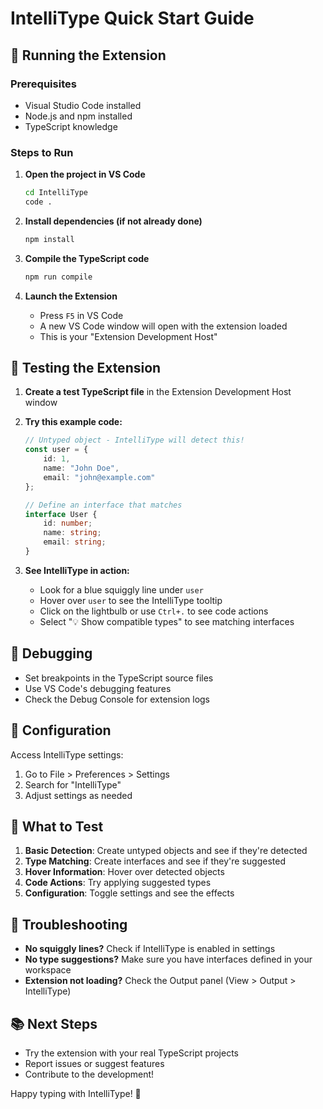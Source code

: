 # IntelliType Quick Start Guide

## 🚀 Running the Extension

### Prerequisites
- Visual Studio Code installed
- Node.js and npm installed
- TypeScript knowledge

### Steps to Run

1. **Open the project in VS Code**
   ```bash
   cd IntelliType
   code .
   ```

2. **Install dependencies (if not already done)**
   ```bash
   npm install
   ```

3. **Compile the TypeScript code**
   ```bash
   npm run compile
   ```

4. **Launch the Extension**
   - Press `F5` in VS Code
   - A new VS Code window will open with the extension loaded
   - This is your "Extension Development Host"

## 🧪 Testing the Extension

1. **Create a test TypeScript file** in the Extension Development Host window
   
2. **Try this example code:**
   ```typescript
   // Untyped object - IntelliType will detect this!
   const user = {
       id: 1,
       name: "John Doe",
       email: "john@example.com"
   };

   // Define an interface that matches
   interface User {
       id: number;
       name: string;
       email: string;
   }
   ```

3. **See IntelliType in action:**
   - Look for a blue squiggly line under `user`
   - Hover over `user` to see the IntelliType tooltip
   - Click on the lightbulb or use `Ctrl+.` to see code actions
   - Select "💡 Show compatible types" to see matching interfaces

## 🔧 Debugging

- Set breakpoints in the TypeScript source files
- Use VS Code's debugging features
- Check the Debug Console for extension logs

## 📝 Configuration

Access IntelliType settings:
1. Go to File > Preferences > Settings
2. Search for "IntelliType"
3. Adjust settings as needed

## 🎯 What to Test

1. **Basic Detection**: Create untyped objects and see if they're detected
2. **Type Matching**: Create interfaces and see if they're suggested
3. **Hover Information**: Hover over detected objects
4. **Code Actions**: Try applying suggested types
5. **Configuration**: Toggle settings and see the effects

## 🐛 Troubleshooting

- **No squiggly lines?** Check if IntelliType is enabled in settings
- **No type suggestions?** Make sure you have interfaces defined in your workspace
- **Extension not loading?** Check the Output panel (View > Output > IntelliType)

## 📚 Next Steps

- Try the extension with your real TypeScript projects
- Report issues or suggest features
- Contribute to the development!

Happy typing with IntelliType! 🎉 